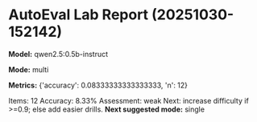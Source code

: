# AutoEval Lab Report (20251030-152142)

**Model:** qwen2.5:0.5b-instruct

**Mode:** multi

**Metrics:** {'accuracy': 0.08333333333333333, 'n': 12}

Items: 12
Accuracy: 8.33%
Assessment: weak
Next: increase difficulty if >=0.9; else add easier drills.
**Next suggested mode:** single
